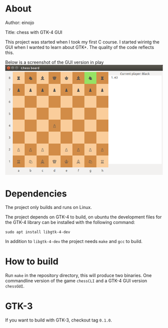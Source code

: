 # About
Author: einojo

Title: chess with GTK-4 GUI

This project was started when I took my first C course. I started wirintg the GUI when I wanted to learn about GTK+.
The quality of the code reflects this.

Below is a screenshot of the GUI version in play
![(Screenshot of Chess GUI)](/images/chess.png)

# Dependencies

The project only builds and runs on Linux.

The project depends on GTK-4 to build, on ubuntu the development files for the GTK-4 library can be installed with the following command:

```
sudo apt install libgtk-4-dev
```

In addition to `libgtk-4-dev` the project needs `make` and `gcc` to build.

# How to build

Run `make` in the repository directory, this will produce two binaries. One commandline version of the game `chessCLI` and a GTK-4 GUI version `chessGUI`.

# GTK-3

If you want to build with GTK-3, checkout tag `0.1.0`.
